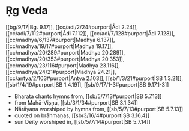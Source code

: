 # Ṛg Veda

[[bg/9/17|Bg. 9.17]], [[cc/adi/2/24#purport|Ādi 2.24]], [[cc/adi/7/112#purport|Ādi 7.112]], [[cc/adi/7/128#purport|Ādi 7.128]], [[cc/madhya/6/137#purport|Madhya 6.137]], [[cc/madhya/19/17#purport|Madhya 19.17]], [[cc/madhya/20/289#purport|Madhya 20.289]], [[cc/madhya/20/353#purport|Madhya 20.353]], [[cc/madhya/23/116#purport|Madhya 23.116]], [[cc/madhya/24/21#purport|Madhya 24.21]], [[cc/antya/2/103#purport|Antya 2.103]], [[sb/1/3/21#purport|SB 1.3.21]], [[sb/1/4/19#purport|SB 1.4.19]], [[sb/9/17/1-3#purport|SB 9.17.1-3]]

* Bharata chants hymns from, [[sb/5/7/13#purport|SB 5.7.13]]
* from Mahā-Viṣṇu, [[sb/3/1/34#purport|SB 3.1.34]]
* Nārāyaṇa worshiped by hymns from, [[sb/5/7/13#purport|SB 5.7.13]]
* quoted on brāhmaṇas, [[sb/3/16/4#purport|SB 3.16.4]]
* sun Deity worshiped in, [[sb/5/7/14#purport|SB 5.7.14]]
